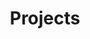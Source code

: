 ---
title: Projects
short_name: Projects
subheading: Organise your sites
icon: devices
order: 7
pitch:
  - heading: Bring Git workflows to your editors
    text: Allow editors to branch, merge and PR without any technical knowledge.
    icon: work-chat
  - heading: Flexible publishing workflows
    text: Editors branch to work on an isolated copy of a site they can merge or PR back in later. All with no technical understanding of Git.
    icon: timeline
  - heading: All of your sites in one place
    text: Having responsibility for multiple sites can be overwhelming, with projects this becomes easy. See an overview of all your projects in one place then drill down to see the current status
    icon: data-trends
---
